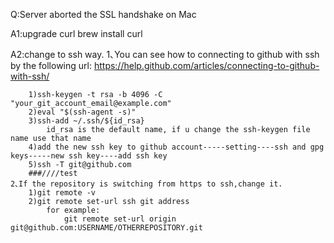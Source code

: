 Q:Server aborted the SSL handshake on Mac

A1:upgrade curl
    brew install curl

A2:change to ssh way.
    1､You can see how to connecting to github with ssh by the following url:
        https://help.github.com/articles/connecting-to-github-with-ssh/

        1)ssh-keygen -t rsa -b 4096 -C "your_git_account_email@example.com"
        2)eval "$(ssh-agent -s)"
        3)ssh-add ~/.ssh/${id_rsa}
            id_rsa is the default name, if u change the ssh-keygen file name use that name
        4)add the new ssh key to github account-----setting----ssh and gpg keys-----new ssh key----add ssh key
        5)ssh -T git@github.com
        ###////test
    2､If the repository is switching from https to ssh,change it.
        1)git remote -v
        2)git remote set-url ssh git address
            for example:
                git remote set-url origin git@github.com:USERNAME/OTHERREPOSITORY.git

